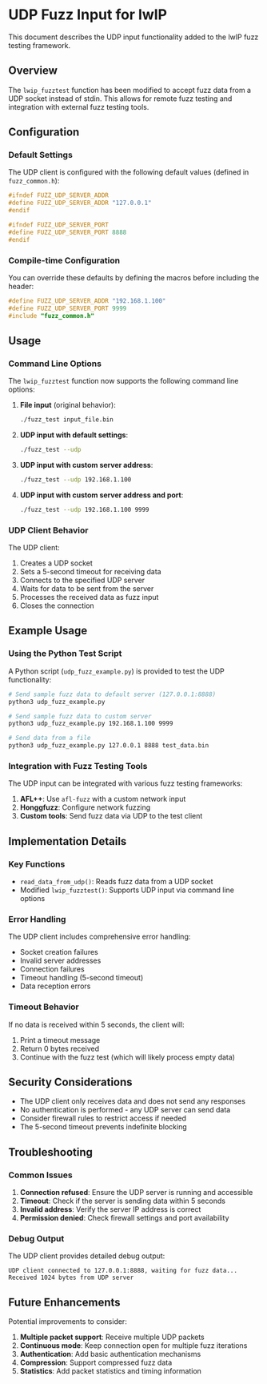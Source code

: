 # UDP Fuzz Input for lwIP

This document describes the UDP input functionality added to the lwIP fuzz testing framework.

## Overview

The `lwip_fuzztest` function has been modified to accept fuzz data from a UDP socket instead of stdin. This allows for remote fuzz testing and integration with external fuzz testing tools.

## Configuration

### Default Settings

The UDP client is configured with the following default values (defined in `fuzz_common.h`):

```c
#ifndef FUZZ_UDP_SERVER_ADDR
#define FUZZ_UDP_SERVER_ADDR "127.0.0.1"
#endif

#ifndef FUZZ_UDP_SERVER_PORT
#define FUZZ_UDP_SERVER_PORT 8888
#endif
```

### Compile-time Configuration

You can override these defaults by defining the macros before including the header:

```c
#define FUZZ_UDP_SERVER_ADDR "192.168.1.100"
#define FUZZ_UDP_SERVER_PORT 9999
#include "fuzz_common.h"
```

## Usage

### Command Line Options

The `lwip_fuzztest` function now supports the following command line options:

1. **File input** (original behavior):
   ```bash
   ./fuzz_test input_file.bin
   ```

2. **UDP input with default settings**:
   ```bash
   ./fuzz_test --udp
   ```

3. **UDP input with custom server address**:
   ```bash
   ./fuzz_test --udp 192.168.1.100
   ```

4. **UDP input with custom server address and port**:
   ```bash
   ./fuzz_test --udp 192.168.1.100 9999
   ```

### UDP Client Behavior

The UDP client:

1. Creates a UDP socket
2. Sets a 5-second timeout for receiving data
3. Connects to the specified UDP server
4. Waits for data to be sent from the server
5. Processes the received data as fuzz input
6. Closes the connection

## Example Usage

### Using the Python Test Script

A Python script (`udp_fuzz_example.py`) is provided to test the UDP functionality:

```bash
# Send sample fuzz data to default server (127.0.0.1:8888)
python3 udp_fuzz_example.py

# Send sample fuzz data to custom server
python3 udp_fuzz_example.py 192.168.1.100 9999

# Send data from a file
python3 udp_fuzz_example.py 127.0.0.1 8888 test_data.bin
```

### Integration with Fuzz Testing Tools

The UDP input can be integrated with various fuzz testing frameworks:

1. **AFL++**: Use `afl-fuzz` with a custom network input
2. **Honggfuzz**: Configure network fuzzing
3. **Custom tools**: Send fuzz data via UDP to the test client

## Implementation Details

### Key Functions

- `read_data_from_udp()`: Reads fuzz data from a UDP socket
- Modified `lwip_fuzztest()`: Supports UDP input via command line options

### Error Handling

The UDP client includes comprehensive error handling:

- Socket creation failures
- Invalid server addresses
- Connection failures
- Timeout handling (5-second timeout)
- Data reception errors

### Timeout Behavior

If no data is received within 5 seconds, the client will:

1. Print a timeout message
2. Return 0 bytes received
3. Continue with the fuzz test (which will likely process empty data)

## Security Considerations

- The UDP client only receives data and does not send any responses
- No authentication is performed - any UDP server can send data
- Consider firewall rules to restrict access if needed
- The 5-second timeout prevents indefinite blocking

## Troubleshooting

### Common Issues

1. **Connection refused**: Ensure the UDP server is running and accessible
2. **Timeout**: Check if the server is sending data within 5 seconds
3. **Invalid address**: Verify the server IP address is correct
4. **Permission denied**: Check firewall settings and port availability

### Debug Output

The UDP client provides detailed debug output:

```
UDP client connected to 127.0.0.1:8888, waiting for fuzz data...
Received 1024 bytes from UDP server
```

## Future Enhancements

Potential improvements to consider:

1. **Multiple packet support**: Receive multiple UDP packets
2. **Continuous mode**: Keep connection open for multiple fuzz iterations
3. **Authentication**: Add basic authentication mechanisms
4. **Compression**: Support compressed fuzz data
5. **Statistics**: Add packet statistics and timing information

